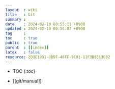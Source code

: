 ```yaml
---
layout  : wiki
title   : Git
summary : 
date    : 2024-02-10 00:55:11 +0900
updated : 2024-02-10 00:56:07 +0900
tag     : 
toc     : true
public  : true
parent  : [[index]] 
latex   : false
resource: 2B3C18D1-DB9F-46FF-9C01-11F3B9313032
---
```

* TOC
{:toc}

- [[git/manual]]
